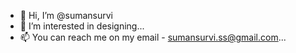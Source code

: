 - 👋 Hi, I’m @sumansurvi
- 👀 I’m interested in designing...
- 📫 You can reach me on my email - sumansurvi.ss@gmail.com...

<!---
sumansurvi/sumansurvi is a ✨ special ✨ repository because its `README.md` (this file) appears on your GitHub profile.
You can click the Preview link to take a look at your changes.
--->

